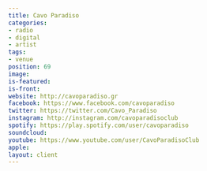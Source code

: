 ```yaml
---
title: Cavo Paradiso
categories:
- radio
- digital
- artist
tags:
- venue
position: 69
image: 
is-featured: 
is-front: 
website: http://cavoparadiso.gr
facebook: https://www.facebook.com/cavoparadiso
twitter: https://twitter.com/Cavo_Paradiso
instagram: http://instagram.com/cavoparadisoclub
spotify: https://play.spotify.com/user/cavoparadiso
soundcloud: 
youtube: https://www.youtube.com/user/CavoParadisoClub
apple: 
layout: client
---
```


